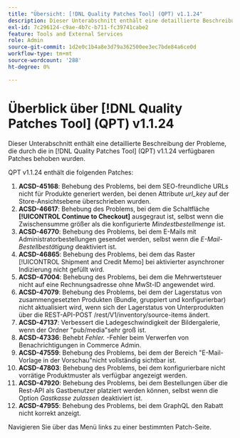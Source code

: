 ```yaml
---
title: "Übersicht: [!DNL Quality Patches Tool] (QPT) v1.1.24"
description: Dieser Unterabschnitt enthält eine detaillierte Beschreibung der Probleme, die durch die in [!DNL Quality Patches Tool]  (QPT) v1.1.24 verfügbaren Patches behoben wurden.
exl-id: 7c296124-c9ae-4b7c-b711-fc39741cabe2
feature: Tools and External Services
role: Admin
source-git-commit: 1d2e0c1b4a8e3d79a362500ee3ec7bde84a6ce0d
workflow-type: tm+mt
source-wordcount: '288'
ht-degree: 0%

---
```


# Überblick über [!DNL Quality Patches Tool] (QPT) v1.1.24

Dieser Unterabschnitt enthält eine detaillierte Beschreibung der Probleme, die durch die in [!DNL Quality Patches Tool] (QPT) v1.1.24 verfügbaren Patches behoben wurden.

QPT v1.1.24 enthält die folgenden Patches:

1. **ACSD-45168**: Behebung des Problems, bei dem SEO-freundliche URLs nicht für Produkte generiert werden, bei denen Attribute *url_key* auf der Store-Ansichtsebene überschrieben wurden.
1. **ACSD-46617**: Behebung des Problems, bei dem die Schaltfläche **[!UICONTROL Continue to Checkout]** ausgegraut ist, selbst wenn die Zwischensumme größer als die konfigurierte *Mindestbestellmenge* ist.
1. **ACSD-46770**: Behebung des Problems, bei dem E-Mails mit Administratorbestellungen gesendet werden, selbst wenn die *E-Mail-Bestellbestätigung* deaktiviert ist.
1. **ACSD-46865**: Behebung des Problems, bei dem das Raster [!UICONTROL Shipment and Credit Memo] bei aktivierter asynchroner Indizierung nicht gefüllt wird.
1. **ACSD-47004**: Behebung des Problems, bei dem die Mehrwertsteuer nicht auf eine Rechnungsadresse ohne MwSt-ID angewendet wird.
1. **ACSD-47079**: Behebung des Problems, bei dem der Lagerstatus von zusammengesetzten Produkten (Bundle, gruppiert und konfigurierbar) nicht aktualisiert wird, wenn sich der Lagerstatus von Unterprodukten über die REST-API-POST /rest/V1/inventory/source-items ändert.
1. **ACSD-47137**: Verbessert die Ladegeschwindigkeit der Bildergalerie, wenn der Ordner &quot;pub/media&quot;sehr groß ist.
1. **ACSD-47336**: Behebt *Fehler.* -Fehler beim Verwerfen von Benachrichtigungen in Commerce Admin.
1. **ACSD-47559**: Behebung des Problems, bei dem der Bereich &quot;E-Mail-Vorlage in der Vorschau&quot;nicht vollständig sichtbar ist.
1. **ACSD-47803**: Behebung des Problems, bei dem konfigurierbare nicht vorrätige Produktmuster als verfügbar angezeigt werden.
1. **ACSD-47920**: Behebung des Problems, bei dem Bestellungen über die Rest-API als Gastbenutzer platziert werden können, selbst wenn die Option *Gastkasse zulassen* deaktiviert ist.
1. **ACSD-47955**: Behebung des Problems, bei dem GraphQL den Rabatt nicht korrekt anzeigt.

Navigieren Sie über das Menü links zu einer bestimmten Patch-Seite.
